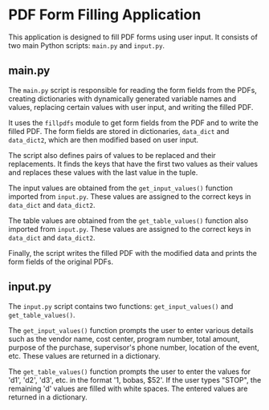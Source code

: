 # PDF Form Filling Application

This application is designed to fill PDF forms using user input. It consists of two main Python scripts: `main.py` and `input.py`.

## main.py

The `main.py` script is responsible for reading the form fields from the PDFs, creating dictionaries with dynamically generated variable names and values, replacing certain values with user input, and writing the filled PDF.

It uses the `fillpdfs` module to get form fields from the PDF and to write the filled PDF. The form fields are stored in dictionaries, `data_dict` and `data_dict2`, which are then modified based on user input.

The script also defines pairs of values to be replaced and their replacements. It finds the keys that have the first two values as their values and replaces these values with the last value in the tuple.

The input values are obtained from the `get_input_values()` function imported from `input.py`. These values are assigned to the correct keys in `data_dict` and `data_dict2`.

The table values are obtained from the `get_table_values()` function also imported from `input.py`. These values are assigned to the correct keys in `data_dict` and `data_dict2`.

Finally, the script writes the filled PDF with the modified data and prints the form fields of the original PDFs.

## input.py

The `input.py` script contains two functions: `get_input_values()` and `get_table_values()`.

The `get_input_values()` function prompts the user to enter various details such as the vendor name, cost center, program number, total amount, purpose of the purchase, supervisor's phone number, location of the event, etc. These values are returned in a dictionary.

The `get_table_values()` function prompts the user to enter the values for 'd1', 'd2', 'd3', etc. in the format '1, bobas, $52'. If the user types "STOP", the remaining 'd' values are filled with white spaces. The entered values are returned in a dictionary.

